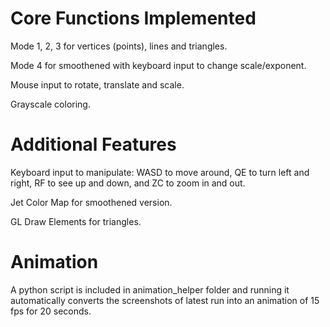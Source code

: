 # Core Functions Implemented

Mode 1, 2, 3 for vertices (points), lines and triangles.

Mode 4 for smoothened with keyboard input to change scale/exponent.

Mouse input to rotate, translate and scale.

Grayscale coloring.

# Additional Features

Keyboard input to manipulate: WASD to move around, QE to turn left and right, RF to see up and down, and ZC to zoom in and out.

Jet Color Map for smoothened version.

GL Draw Elements for triangles.

# Animation

A python script is included in animation_helper folder and running it automatically converts the screenshots of latest run into an animation of 15 fps for 20 seconds.